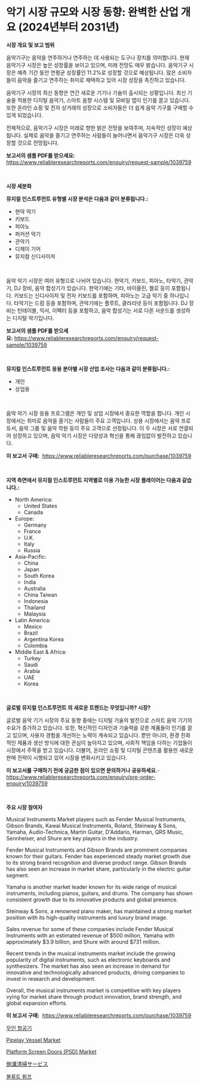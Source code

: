 <p><h1>악기 시장 규모와 시장 동향: 완벽한 산업 개요 (2024년부터 2031년)</h1></p><p><strong>시장 개요 및 보고 범위</strong></p>
<p><p>음악기구는 음악을 연주하거나 연주하는 데 사용되는 도구나 장치를 의미합니다. 현재 음악기구 시장은 높은 성장률을 보이고 있으며, 미래 전망도 매우 밝습니다. 음악기구 시장은 예측 기간 동안 연평균 성장률인 11.2%로 성장할 것으로 예상됩니다. 많은 소비자들이 음악을 즐기고 연주하는 취미로 채택하고 있어 시장 성장을 촉진하고 있습니다. </p><p>음악기구 시장의 최신 동향은 연간 새로운 기기나 기술이 출시되는 상황입니다. 최신 기술을 적용한 디지털 음악기, 스마트 음향 시스템 및 모바일 앱이 인기를 끌고 있습니다. 또한 온라인 쇼핑 및 전자 상거래의 성장으로 소비자들은 더 쉽게 음악 기구를 구매할 수 있게 되었습니다.</p><p>전체적으로, 음악기구 시장은 미래로 향한 밝은 전망을 보여주며, 지속적인 성장이 예상됩니다. 실제로 음악을 즐기고 연주하는 사람들이 늘어나면서 음악기구 시장은 더욱 성장할 것으로 전망됩니다.</p></p>
<p><strong>보고서의 샘플 PDF를 받으세요:</strong> <a href="https://www.reliableresearchreports.com/enquiry/request-sample/1039759">https://www.reliableresearchreports.com/enquiry/request-sample/1039759</a></p>
<p>&nbsp;</p>
<p><strong>시장 세분화</strong></p>
<p><strong>뮤지컬 인스트루먼트 유형별 시장 분석은 다음과 같이 분류됩니다.:</strong></p>
<p><ul><li>현악 악기</li><li>키보드</li><li>피아노</li><li>퍼커션 악기</li><li>관악기</li><li>디제이 기어</li><li>뮤지컬 신디사이저</li></ul></p>
<p>&nbsp;</p>
<p><p>음악 악기 시장은 여러 유형으로 나뉘어 있습니다. 현악기, 키보드, 피아노, 타악기, 관악기, DJ 장비, 음악 합성기가 있습니다. 현악기에는 기타, 바이올린, 첼로 등이 포함됩니다. 키보드는 신디사이저 및 전자 키보드를 포함하며, 피아노는 고급 악기 중 하나입니다. 타악기는 드럼 등을 포함하며, 관악기에는 플루트, 클라리넷 등이 포함됩니다. DJ 장비는 턴테이블, 믹서, 이펙터 등을 포함하고, 음악 합성기는 서로 다른 사운드를 생성하는 디지털 악기입니다.</p></p>
<p><strong>보고서의 샘플 PDF를 받으세요:</strong>&nbsp;<a href="https://www.reliableresearchreports.com/enquiry/request-sample/1039759">https://www.reliableresearchreports.com/enquiry/request-sample/1039759</a></p>
<p>&nbsp;</p>
<p><strong> 뮤지컬 인스트루먼트 응용 분야별 시장 산업 조사는 다음과 같이 분류됩니다.:</strong></p>
<p><ul><li>개인</li><li>상업용</li></ul></p>
<p>&nbsp;</p>
<p><p>음악 악기 시장 응용 프로그램은 개인 및 상업 시장에서 중요한 역할을 합니다. 개인 시장에서는 취미로 음악을 즐기는 사람들이 주요 고객입니다. 상용 시장에서는 음악 프로듀서, 음악 그룹 및 음악 학원 등이 주요 고객으로 선정됩니다. 이 두 시장은 서로 연결되어 성장하고 있으며, 음악 악기 시장은 다양성과 혁신을 통해 끊임없이 발전하고 있습니다.</p></p>
<p><strong>이 보고서 구매:</strong>&nbsp; <a href="https://www.reliableresearchreports.com/purchase/1039759">https://www.reliableresearchreports.com/purchase/1039759</a></p>
<p>&nbsp;</p>
<p><strong>지역 측면에서 뮤지컬 인스트루먼트 지역별로 이용 가능한 시장 플레이어는 다음과 같습니다.:</strong></p>
<p><ul>
    <li>
        North America:
        <ul>
            <li>United States</li>
            <li>Canada</li>
        </ul>
    </li>
    <li>
        Europe:
        <ul>
            <li>Germany</li>
            <li>France</li>
            <li>U.K.</li>
            <li>Italy</li>
            <li>Russia</li>
        </ul>
    </li>
    <li>
        Asia-Pacific:
        <ul>
            <li>China</li>
            <li>Japan</li>
            <li>South Korea</li>
            <li>India</li>
            <li>Australia</li>
            <li>China Taiwan</li>
            <li>Indonesia</li>
            <li>Thailand</li>
            <li>Malaysia</li>
        </ul>
    </li>
    <li>
        Latin America:
        <ul>
            <li>Mexico</li>
            <li>Brazil</li>
            <li>Argentina Korea</li>
            <li>Colombia</li>
        </ul>
    </li>
    <li>
        Middle East & Africa:
        <ul>
            <li>Turkey</li>
            <li>Saudi</li>
            <li>Arabia</li>
            <li>UAE</li>
            <li>Korea</li>
        </ul>
    </li>
    </ul></p>
<p>&nbsp;</p>
<p><strong>글로벌 뮤지컬 인스트루먼트 의 새로운 트렌드는 무엇입니까? 시장?</strong></p>
<p><p>글로벌 음악 기기 시장의 주요 동향 중에는 디지털 기술의 발전으로 스마트 음악 기기의 수요가 증가하고 있습니다. 또한, 혁신적인 디자인과 기술력을 갖춘 제품들이 인기를 끌고 있으며, 사용자 경험을 개선하는 노력이 계속되고 있습니다. 뿐만 아니라, 환경 친화적인 제품과 생산 방식에 대한 관심이 높아지고 있으며, 사회적 책임을 다하는 기업들이 시장에서 주목을 받고 있습니다. 더불어, 온라인 쇼핑 및 디지털 콘텐츠를 활용한 새로운 판매 전략이 시행되고 있어 시장을 변화시키고 있습니다.</p></p>
<p><strong>이 보고서를 구매하기 전에 궁금한 점이 있으면 문의하거나 공유하세요.</strong>- <a href="https://www.reliableresearchreports.com/enquiry/pre-order-enquiry/1039759">https://www.reliableresearchreports.com/enquiry/pre-order-enquiry/1039759</a></p>
<p>&nbsp;</p>
<p><strong>주요 시장 참여자</strong></p>
<p><p>Musical Instruments Market players such as Fender Musical Instruments, Gibson Brands, Kawai Musical Instruments, Roland, Steinway & Sons, Yamaha, Audio-Technica, Martin Guitar, D'Addario, Harman, QRS Music, Sennheiser, and Shure are key players in the industry.</p><p>Fender Musical Instruments and Gibson Brands are prominent companies known for their guitars. Fender has experienced steady market growth due to its strong brand recognition and diverse product range. Gibson Brands has also seen an increase in market share, particularly in the electric guitar segment.</p><p>Yamaha is another market leader known for its wide range of musical instruments, including pianos, guitars, and drums. The company has shown consistent growth due to its innovative products and global presence.</p><p>Steinway & Sons, a renowned piano maker, has maintained a strong market position with its high-quality instruments and luxury brand image.</p><p>Sales revenue for some of these companies include Fender Musical Instruments with an estimated revenue of $500 million, Yamaha with approximately $3.9 billion, and Shure with around $731 million.</p><p>Recent trends in the musical instruments market include the growing popularity of digital instruments, such as electronic keyboards and synthesizers. The market has also seen an increase in demand for innovative and technologically advanced products, driving companies to invest in research and development.</p><p>Overall, the musical instruments market is competitive with key players vying for market share through product innovation, brand strength, and global expansion efforts.</p></p>
<p><strong>이 보고서 구매:</strong>&nbsp;&nbsp;<a href="https://www.reliableresearchreports.com/purchase/1039759">https://www.reliableresearchreports.com/purchase/1039759</a></p>
<p><p><a href="https://github.com/vs10l4sfg5c/Market-Research-Report-List-1/blob/main/31520288640.md">무인 항공기</a></p><p><a href="https://issuu.com/reportprime-2/docs/pipelay-vessel-market-size-2030.pptx">Pipelay Vessel Market</a></p><p><a href="https://issuu.com/reportprime-2/docs/platform-screen-doors-psd-market-size-2030.pptx">Platform Screen Doors (PSD) Market</a></p><p><a href="https://medium.com/@alicequigley2023/%E3%83%9E%E3%83%BC%E3%82%B1%E3%83%83%E3%83%88%E3%81%AE%E6%9C%80%E6%96%B0%E3%83%88%E3%83%AC%E3%83%B3%E3%83%89%E3%82%84%E6%88%90%E9%95%B7%E6%A9%9F%E4%BC%9A%E3%82%92%E6%98%8E%E3%82%89%E3%81%8B%E3%81%AB%E3%81%99%E3%82%8B%E3%82%B0%E3%83%83%E3%82%BF%E3%83%BC%E3%82%AF%E3%83%AA%E3%83%BC%E3%83%8B%E3%83%B3%E3%82%B0%E3%82%B5%E3%83%BC%E3%83%93%E3%82%B9%E5%B8%82%E5%A0%B4%E3%83%AC%E3%83%9D%E3%83%BC%E3%83%88-7dd8984e9e1d">側溝清掃サービス</a></p><p><a href="https://github.com/Skyleitney456456/Market-Research-Report-List-1/blob/main/77486188641.md">볼류트 펌프</a></p></p>
